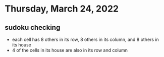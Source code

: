 # Thursday, March 24, 2022

## sudoku checking

- each cell has 8 others in its row, 8 others in its column, and 8 others in its house
- 4 of the cells in its house are also in its row and column
